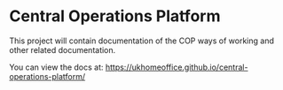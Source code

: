# Central Operations Platform

This project will contain documentation of the COP ways of working and other related documentation.

You can view the docs at: https://ukhomeoffice.github.io/central-operations-platform/
